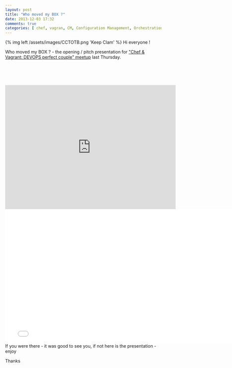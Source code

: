 ```yaml
---
layout: post
title: "Who moved my BOX ?"
date: 2013-12-03 17:32
comments: true
categories: [ chef, vagran, CM, Configuration Management, Orchestration, Deployment]
---
```

{% img left /assets/images/CCTOTB.png 'Keep Clam' %}
Hi everyone !

Who moved my BOX ? - the opening / pitch presentation for [&quot;Chef &amp; Vagrant: DEVOPS perfect couple&quot; meetup](http://www.meetup.com/full-stack-developer-il/events/148415092/)&nbsp;last Thursday.
<br/>
<br/>
<br/>
<br/>
<br/>
<div markdown="1" align="center">
<iframe frameborder="0" height="400" src="http://prezi.com/embed/tpmzmzaz0vcy/?bgcolor=ffffff&amp;lock_to_path=0&amp;autoplay=0&amp;autohide_ctrls=0&amp;features=undefined&amp;disabled_features=undefined" width="550"></iframe>
</div>
<object width="770" height="433"><param name="movie" value="//www.youtube.com/v/TnnHgxOtM_k?version=3&amp;hl=en_US"></param><param name="allowFullScreen" value="true"></param><param name="allowscriptaccess" value="always"></param><embed src="//www.youtube.com/v/TnnHgxOtM_k?version=3&amp;hl=en_US" type="application/x-shockwave-flash" width="770" height="433" allowscriptaccess="always" allowfullscreen="true"></embed></object>
If you were there - it was good to see you, if not here is the presentation - enjoy

Thanks
